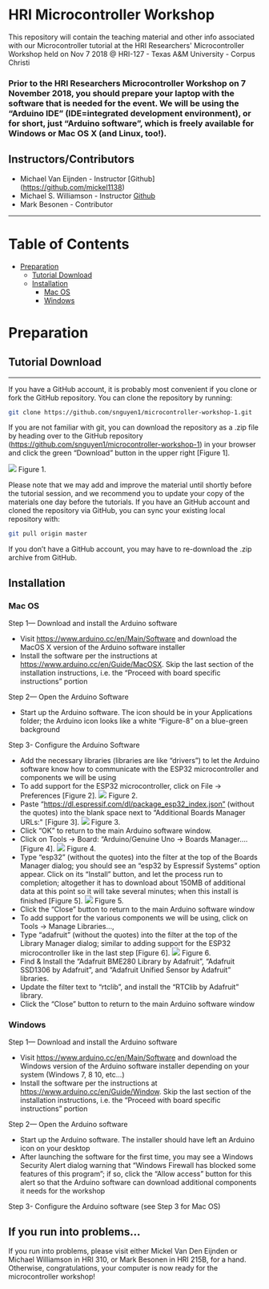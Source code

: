 
HRI Microcontroller Workshop
================================
This repository will contain the teaching material and other info associated with our Microcontroller tutorial at
the HRI Researchers' Microcontroller Workshop held on Nov 7 2018 @ HRI-127 - Texas A&M University - Corpus Christi

### Prior to the HRI Researchers Microcontroller Workshop on 7 November 2018, you should prepare your laptop with the software that is needed for the event. We will be using the “Arduino IDE” (IDE=integrated development environment), or for short, just “Arduino software”, which is freely available for Windows or Mac OS X (and Linux, too!).

Instructors/Contributors
-----------

- Michael Van Eijnden - Instructor  [Github] (https://github.com/mickel1138)
- Michael S. Williamson - Instructor [Github](https://github.com/fightingtexasaggie)
- Mark Besonen - Contributor

---

# Table of Contents

<!-- TOC -->
- [Preparation](#preparation)
    - [Tutorial Download](#tutorial-download)
    - [Installation](#installation)
        - [Mac OS](#mac-os)
        - [Windows](#windows)

<!-- /TOC -->


# Preparation

## Tutorial Download
---------------------

If you have a GitHub account, it is probably most convenient if you clone or
fork the GitHub repository. You can clone the repository by running:

```bash
git clone https://github.com/snguyen1/microcontroller-workshop-1.git
```

 If you are not familiar with git, you can download the repository as a .zip file by heading over
to the GitHub repository (https://github.com/snguyen1/microcontroller-workshop-1) in
your browser and click the green “Download” button in the upper right [Figure 1].

![](images/github-download.png)
Figure 1.

Please note that we may add and improve the material until shortly before the
tutorial session, and we recommend you to update your copy of the materials one
day before the tutorials. If you have an GitHub account and cloned the
repository via GitHub, you can sync your existing local repository with:

```bash
git pull origin master
```

If you don’t have a GitHub account, you may have to re-download the .zip
archive from GitHub.

## Installation

### Mac OS
Step 1— Download and install the Arduino software
- Visit https://www.arduino.cc/en/Main/Software and download the MacOS X version of the Arduino software installer
- Install the software per the instructions at https://www.arduino.cc/en/Guide/MacOSX. Skip the last section of the installation instructions, i.e. the “Proceed with board specific instructions” portion

Step 2— Open the Arduino Software
- Start up the Arduino software. The icon should be in your Applications folder; the Arduino icon looks like a white “Figure-8” on a blue-green background

Step 3- Configure the Arduino Software
- Add the necessary libraries (libraries are like “drivers”) to let the Arduino software know how to communicate with the ESP32 microcontroller and components we will be using
- To add support for the ESP32 microcontroller, click on File -> Preferences [Figure 2].
![](images/arduino-fig2.png)
Figure 2.
- Paste “https://dl.espressif.com/dl/package_esp32_index.json” (without the quotes) into the blank space next to “Additional Boards Manager URLs:" [Figure 3].
![](images/arduino-fig3.png)
Figure 3.
- Click “OK” to return to the main Arduino software window.
- Click on Tools -> Board: “Arduino/Genuine Uno -> Boards Manager…. [Figure 4].
![](images/arduino-fig4.png)
Figure 4.
- Type “esp32” (without the quotes) into the filter at the top of the Boards Manager dialog; you should see an “esp32 by Espressif Systems” option appear.
Click on its “Install” button, and let the process run to completion; altogether it has to download about 150MB of additional data at this point so it will take several minutes; when this install is finished [Figure 5].
![](images/arduino-fig5.png)
Figure 5.
- Click the “Close” button to return to the main Arduino software window
- To add support for the various components we will be using, click on Tools -> Manage Libraries…,
- Type “adafruit” (without the quotes) into the filter at the top of the Library Manager dialog; similar to adding support for the ESP32 microcontroller like in the last step [Figure 6].
![](images/arduino-fig6.png)
Figure 6.
- Find & Install the “Adafruit BME280 Library by Adafruit”, “Adafruit SSD1306 by Adafruit”, and “Adafruit Unified Sensor by Adafruit” libraries.
- Update the filter text to “rtclib”, and install the “RTClib by Adafruit” library.
- Click the “Close” button to return to the main Arduino software window

### Windows
Step 1— Download and install the Arduino software
- Visit https://www.arduino.cc/en/Main/Software and download the Windows version of the Arduino software installer depending on your system (Windows 7, 8 10, etc...)
- Install the software per the instructions at https://www.arduino.cc/en/Guide/Window. Skip the last section of the installation instructions, i.e. the “Proceed with board specific instructions” portion

Step 2— Open the Arduino software
- Start up the Arduino software. The installer should have left an Arduino icon on your desktop
- After launching the software for the first time, you may see a Windows Security Alert dialog warning that “Windows Firewall has blocked some features of this program”; if so, click the “Allow access” button for this alert so that the Arduino software can download additional components it needs for the workshop

Step 3- Configure the Arduino software (see Step 3 for Mac OS)

## If you run into problems…

If you run into problems, please visit either Mickel Van Den Eijnden or Michael Williamson in HRI 310, or Mark Besonen in HRI 215B, for a hand. Otherwise, congratulations, your computer is now ready for the microcontroller workshop!